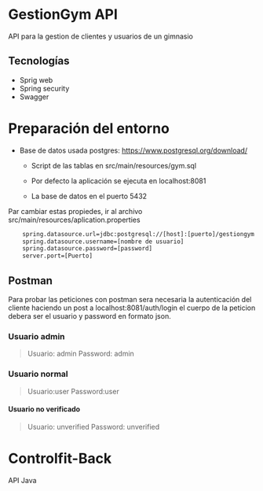 
# GestionGym API

API para la gestion de clientes y usuarios de un gimnasio
 ## Tecnologías
* Sprig web 
* Spring security
* Swagger
    

# Preparación del entorno

* Base de datos usada postgres: https://www.postgresql.org/download/
    * Script de las tablas en src/main/resources/gym.sql
    
    * Por defecto la aplicación se ejecuta en localhost:8081
    * La base de datos en el puerto 5432

 Par cambiar estas propiedes, ir al archivo src/main/resources/aplication.properties
```sh
    spring.datasource.url=jdbc:postgresql://[host]:[puerto]/gestiongym
    spring.datasource.username=[nombre de usuario]
    spring.datasource.password=[password]
    server.port=[Puerto]
```

## Postman
Para probar las peticiones con postman sera necesaria la autenticación del cliente 
haciendo un post a localhost:8081/auth/login el cuerpo de la peticion debera ser el usuario
y password en formato json.
### Usuario admin
>Usuario: admin
>Password: admin

### Usuario normal
>Usuario:user
  Password:user

#### Usuario no verificado
> Usuario: unverified
>Password: unverified

# Controlfit-Back
API Java
